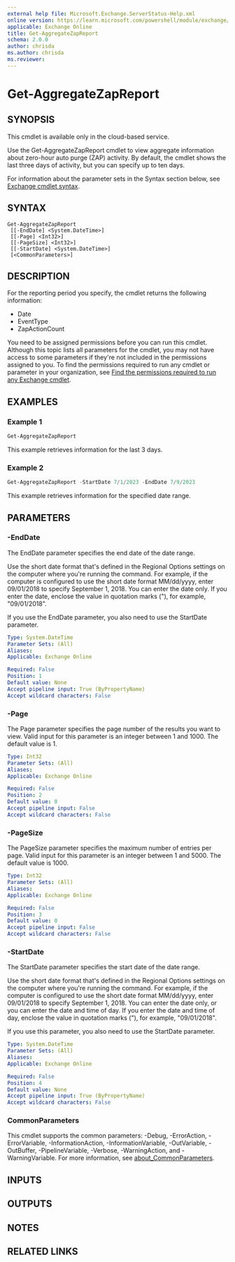 ```yaml
---
external help file: Microsoft.Exchange.ServerStatus-Help.xml
online version: https://learn.microsoft.com/powershell/module/exchange/get-aggregatezapreport
applicable: Exchange Online
title: Get-AggregateZapReport
schema: 2.0.0
author: chrisda
ms.author: chrisda
ms.reviewer:
---
```


# Get-AggregateZapReport

## SYNOPSIS
This cmdlet is available only in the cloud-based service.

Use the Get-AggregateZapReport cmdlet to view aggregate information about zero-hour auto purge (ZAP) activity. By default, the cmdlet shows the last three days of activity, but you can specify up to ten days.

For information about the parameter sets in the Syntax section below, see [Exchange cmdlet syntax](https://learn.microsoft.com/powershell/exchange/exchange-cmdlet-syntax).

## SYNTAX

```
Get-AggregateZapReport
 [[-EndDate] <System.DateTime>]
 [[-Page] <Int32>]
 [[-PageSize] <Int32>]
 [[-StartDate] <System.DateTime>]
 [<CommonParameters>]
```

## DESCRIPTION
For the reporting period you specify, the cmdlet returns the following information:

- Date
- EventType
- ZapActionCount

You need to be assigned permissions before you can run this cmdlet. Although this topic lists all parameters for the cmdlet, you may not have access to some parameters if they're not included in the permissions assigned to you. To find the permissions required to run any cmdlet or parameter in your organization, see [Find the permissions required to run any Exchange cmdlet](https://learn.microsoft.com/powershell/exchange/find-exchange-cmdlet-permissions).

## EXAMPLES

### Example 1
```powershell
Get-AggregateZapReport
```

This example retrieves information for the last 3 days.

### Example 2
```powershell
Get-AggregateZapReport -StartDate 7/1/2023 -EndDate 7/9/2023
```

This example retrieves information for the specified date range.

## PARAMETERS

### -EndDate
The EndDate parameter specifies the end date of the date range.

Use the short date format that's defined in the Regional Options settings on the computer where you're running the command. For example, if the computer is configured to use the short date format MM/dd/yyyy, enter 09/01/2018 to specify September 1, 2018. You can enter the date only. If you enter the date, enclose the value in quotation marks ("), for example, "09/01/2018".

If you use the EndDate parameter, you also need to use the StartDate parameter.

```yaml
Type: System.DateTime
Parameter Sets: (All)
Aliases:
Applicable: Exchange Online

Required: False
Position: 1
Default value: None
Accept pipeline input: True (ByPropertyName)
Accept wildcard characters: False
```

### -Page
The Page parameter specifies the page number of the results you want to view. Valid input for this parameter is an integer between 1 and 1000. The default value is 1.

```yaml
Type: Int32
Parameter Sets: (All)
Aliases:
Applicable: Exchange Online

Required: False
Position: 2
Default value: 0
Accept pipeline input: False
Accept wildcard characters: False
```

### -PageSize
The PageSize parameter specifies the maximum number of entries per page. Valid input for this parameter is an integer between 1 and 5000. The default value is 1000.

```yaml
Type: Int32
Parameter Sets: (All)
Aliases:
Applicable: Exchange Online

Required: False
Position: 3
Default value: 0
Accept pipeline input: False
Accept wildcard characters: False
```

### -StartDate
The StartDate parameter specifies the start date of the date range.

Use the short date format that's defined in the Regional Options settings on the computer where you're running the command. For example, if the computer is configured to use the short date format MM/dd/yyyy, enter 09/01/2018 to specify September 1, 2018. You can enter the date only, or you can enter the date and time of day. If you enter the date and time of day, enclose the value in quotation marks ("), for example, "09/01/2018".

If you use this parameter, you also need to use the StartDate parameter.

```yaml
Type: System.DateTime
Parameter Sets: (All)
Aliases:
Applicable: Exchange Online

Required: False
Position: 4
Default value: None
Accept pipeline input: True (ByPropertyName)
Accept wildcard characters: False
```

### CommonParameters
This cmdlet supports the common parameters: -Debug, -ErrorAction, -ErrorVariable, -InformationAction, -InformationVariable, -OutVariable, -OutBuffer, -PipelineVariable, -Verbose, -WarningAction, and -WarningVariable. For more information, see [about_CommonParameters](https://go.microsoft.com/fwlink/p/?LinkID=113216).

## INPUTS

## OUTPUTS

## NOTES

## RELATED LINKS

